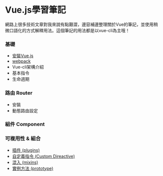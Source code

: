 # Vue.js學習筆記  

網路上很多技術文章對我來說有點艱澀，邊惡補邊整理關於Vue的筆記，並使用稍微口語化的方式解釋用法。這個筆記的用法都是以vue-cli為主哦！  
### 基礎
- [安裝Vue.js](https://github.com/PeggyHsiao/Vue-Note/blob/master/basic/installation.md)
- [webpack](https://github.com/PeggyHsiao/Vue-Note/blob/master/basic/webpack.md)
- Vue-cli架構介紹
- 基本指令
- 生命週期

### 路由 Router
- 安裝
- 動態路由設定

### 組件 Component

### 可複用性 & 組合
- [插件 (plugins)](https://github.com/PeggyHsiao/Vue-Note/blob/master/reuse/plugins.md)
- [自定義指令 (Custom Direactive)](https://github.com/PeggyHsiao/Vue-Note/blob/master/reuse/customDirective.md)
- [混入 (mixins)](https://github.com/PeggyHsiao/Vue-Note/blob/master/reuse/mixins.md)
- [實例方法 (prototype)](https://github.com/PeggyHsiao/Vue-Note/blob/master/reuse/prototype.md)
